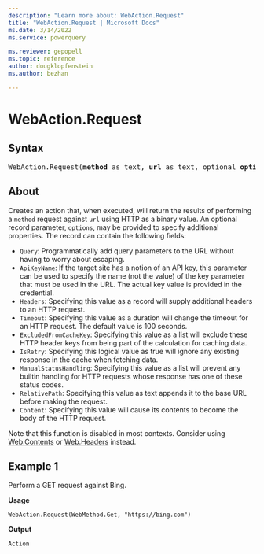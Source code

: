 ```yaml
---
description: "Learn more about: WebAction.Request"
title: "WebAction.Request | Microsoft Docs"
ms.date: 3/14/2022
ms.service: powerquery

ms.reviewer: gepopell
ms.topic: reference
author: dougklopfenstein
ms.author: bezhan

---
```

# WebAction.Request

## Syntax

<pre>
WebAction.Request(<b>method</b> as text, <b>url</b> as text, optional <b>options</b> as nullable record) as action
</pre>
  
## About

Creates an action that, when executed, will return the results of performing a `method` request against `url` using HTTP as a binary value. An optional record parameter, `options`, may be provided to specify additional properties. The record can contain the following fields:

* `Query`: Programmatically add query parameters to the URL without having to worry about escaping.
* `ApiKeyName`: If the target site has a notion of an API key, this parameter can be used to specify the name (not the value) of the key parameter that must be used in the URL. The actual key value is provided in the credential.
* `Headers`: Specifying this value as a record will supply additional headers to an HTTP request.
* `Timeout`: Specifying this value as a duration will change the timeout for an HTTP request. The default value is 100 seconds.
* `ExcludedFromCacheKey`: Specifying this value as a list will exclude these HTTP header keys from being part of the calculation for caching data.
* `IsRetry`: Specifying this logical value as true will ignore any existing response in the cache when fetching data.
* `ManualStatusHandling`: Specifying this value as a list will prevent any builtin handling for HTTP requests whose response has one of these status codes.
* `RelativePath`: Specifying this value as text appends it to the base URL before making the request.
* `Content`: Specifying this value will cause its contents to become the body of the HTTP request.

Note that this function is disabled in most contexts. Consider using [Web.Contents](/powerquery-m/web-contents) or [Web.Headers](/powerquery-m/web-headers) instead.

## Example 1

Perform a GET request against Bing.

**Usage**

```powerquery-m
WebAction.Request(WebMethod.Get, "https://bing.com")
```

**Output**

`Action`
